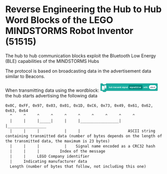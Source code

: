 # Reverse Engineering the Hub to Hub Word Blocks of the LEGO MINDSTORMS Robot Inventor (51515)

The hub to hub communication blocks exploit the Bluetooth Low Energy (BLE) capabilities of the MINDSTORMS Hubs

The protocol is based on broadcasting data in the advertisement data similar to Beacons. 

When transmitting data using the wordblock: <img src="images/broadcast.svg" alt="transmit block: hub transmit signal signal111 with abcd" style="height:20pt;"/> the hub starts advertising the following data

```
0x0C, 0xFF, 0x97, 0x03, 0x01, 0x1D, 0xC6, 0x73, 0x49, 0x61, 0x62, 0x63, 0x64
  ^     ^     ^     ^     ^     ^     ^     ^     ^     ^
  |     |     |_____|     |     |_________________|     |_________________
  |     |     |           |     |                     ASCII string containing transmitted data (number of bytes depends on the length of the transmitted data, the maximum is 23 bytes)
  |     |     |           |    Signal name encoded as a CRC32 hash
  |     |     |         Index of the message
  |     |     LEGO Company identifier
  |     Indicating manufacturer data
  Length (number of bytes that follow, not including this one)
```
